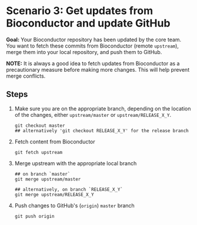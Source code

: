 # Scenario 3: Get updates from Bioconductor and update GitHub

**Goal:** Your Bioconductor repository has been updated by the core team. You want to fetch these commits from Bioconductor (remote `upstream`), merge them into your local repository, and push them to GitHub.

**NOTE:** It is always a good idea to fetch updates from Bioconductor as a precautionary measure before making more changes. This will help prevent merge conflicts.

## Steps

1. Make sure you are on the appropriate branch, depending on the location of the changes, either `upstream/master` or `upstream/RELEASE_X_Y`.

    ```
    git checkout master
    ## alternatively 'git checkout RELEASE_X_Y' for the release branch
    ```

2. Fetch content from Bioconductor

    ```
    git fetch upstream
    ```

3. Merge upstream with the appropriate local branch

    ```
    ## on branch `master`
    git merge upstream/master

    ## alternatively, on branch `RELEASE_X_Y`
    git merge upstream/RELEASE_X_Y
    ```

4. Push changes to GitHub's (`origin`) `master` branch

     ```
     git push origin
     ```
